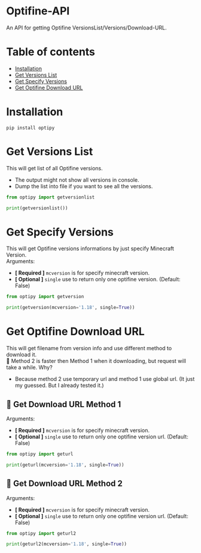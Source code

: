 # Optifine-API
An API for getting Optifine VersionsList/Versions/Download-URL.
# Table of contents
- [Installation](#installation)
- [Get Versions List](#get-versions-list)
- [Get Specify Versions](#get-specify-versions)
- [Get Optifine Download URL](#get-optifine-download-url)
# Installation
```
pip install optipy
```
# Get Versions List
This will get list of all Optifine versions.
- The output might not show all versions in console.
- Dump the list into file if you want to see all the versions.
```python
from optipy import getversionlist

print(getversionlist())
```
# Get Specify Versions
This will get Optifine versions informations by just specify Minecraft Version.  
Arguments: 
- **[ Required ]** `mcversion` is for specify minecraft version.
- **[ Optional ]** `single` use to return only one optifine version. (Default: False)  
```python
from optipy import getversion

print(getversion(mcversion='1.18', single=True))
```
# Get Optifine Download URL
This will get filename from version info and use different method to download it.  
💫 Method 2 is faster then Method 1 when it downloading, but request will take a while. Why?  
- Because method 2 use temporary url and method 1 use global url. (It just my guessed. But I already tested it.)
## 🔰 Get Download URL Method 1
Arguments: 
- **[ Required ]** `mcversion` is for specify minecraft version.
- **[ Optional ]** `single` use to return only one optifine version url. (Default: False)  
```python
from optipy import geturl

print(geturl(mcversion='1.18', single=True))
```
## 🔰 Get Download URL Method 2
Arguments: 
- **[ Required ]** `mcversion` is for specify minecraft version.
- **[ Optional ]** `single` use to return only one optifine version url. (Default: False)  
```python
from optipy import geturl2

print(geturl2(mcversion='1.18', single=True))
```
